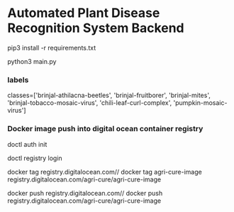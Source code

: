 # Automated Plant Disease Recognition System Backend

pip3 install -r requirements.txt

python3 main.py

### labels

classes=['brinjal-athilacna-beetles',
'brinjal-fruitborer',
'brinjal-mites',
'brinjal-tobacco-mosaic-virus',
'chili-leaf-curl-complex',
'pumpkin-mosaic-virus']

### Docker image push into digital ocean container registry

doctl auth init

doctl registry login

docker tag <docker-image> registry.digitalocean.com/<regitry-name>/<docker-image-name>
docker tag agri-cure-image registry.digitalocean.com/agri-cure/agri-cure-image

docker push registry.digitalocean.com/<regitry-name>/<docker-image-name>
docker push registry.digitalocean.com/agri-cure/agri-cure-image

